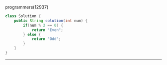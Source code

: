 programmers(12937)

```java
class Solution {
    public String solution(int num) {
        if(num % 2 == 0) {
            return "Even";
        } else {
            return "Odd";
        }
    }
}
```

***

